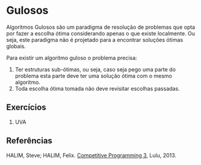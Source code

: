 Gulosos
=======

Algoritmos Gulosos são um paradigma de resolução de problemas que opta por fazer
a escolha ótima considerando apenas o que existe localmente. Ou seja, este paradigma
não é projetado para a encontrar soluções ótimas globais.

Para existir um algoritmo guloso o problema precisa:

1. Ter estruturas sub-ótimas, ou seja, caso seja pego uma parte do problema
esta parte deve ter uma solução ótima com o mesmo algoritmo.
1. Toda escolha ótima tomada não deve revisitar escolhas passadas.

## Exercícios

1. UVA

## Referências

HALIM, Steve; HALIM, Felix. [Competitive Programming 3](http://cpbook.net/), Lulu, 2013.
